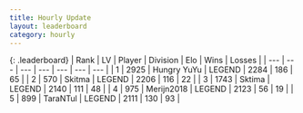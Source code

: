 ```yaml
---
title: Hourly Update
layout: leaderboard
category: hourly
---
```


{: .leaderboard}
| Rank | LV | Player | Division | Elo | Wins | Losses |
| --- | --- | --- | --- | --- | --- | --- |
| <span data-change="0">1</span> | 2925 | <span title="ID: 164871">Hungry YuYu</span> | LEGEND | <span data-change="0">2284</span> | <span data-change="0">186</span> | <span data-change="0">65</span> |
| <span data-change="0">2</span> | 570 | <span title="ID: 402846">Skitma</span> | LEGEND | <span data-change="0">2206</span> | <span data-change="0">116</span> | <span data-change="0">22</span> |
| <span data-change="0">3</span> | 1743 | <span title="ID: 353063">Sktima</span> | LEGEND | <span data-change="-5">2140</span> | <span data-change="2">111</span> | <span data-change="1">48</span> |
| <span data-change="0">4</span> | 975 | <span title="ID: 489101">Merijn2018</span> | LEGEND | <span data-change="0">2123</span> | <span data-change="0">56</span> | <span data-change="0">19</span> |
| <span data-change="0">5</span> | 899 | <span title="ID: 285323">TaraNTul</span> | LEGEND | <span data-change="0">2111</span> | <span data-change="0">130</span> | <span data-change="0">93</span> |